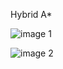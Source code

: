Hybrid A*

![image 1](https://gitee.com/lucianzhong/hybrid_-a_star_demo/blob/master/scenario_1.png)


![image 2](https://gitee.com/lucianzhong/hybrid_-a_star_demo/blob/master/scenario_2.png)